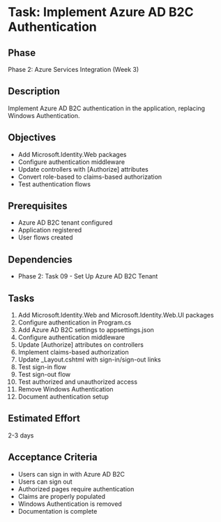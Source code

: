 # Task: Implement Azure AD B2C Authentication

## Phase
Phase 2: Azure Services Integration (Week 3)

## Description
Implement Azure AD B2C authentication in the application, replacing Windows Authentication.

## Objectives
- Add Microsoft.Identity.Web packages
- Configure authentication middleware
- Update controllers with [Authorize] attributes
- Convert role-based to claims-based authorization
- Test authentication flows

## Prerequisites
- Azure AD B2C tenant configured
- Application registered
- User flows created

## Dependencies
- Phase 2: Task 09 - Set Up Azure AD B2C Tenant

## Tasks
1. Add Microsoft.Identity.Web and Microsoft.Identity.Web.UI packages
2. Configure authentication in Program.cs
3. Add Azure AD B2C settings to appsettings.json
4. Configure authentication middleware
5. Update [Authorize] attributes on controllers
6. Implement claims-based authorization
7. Update _Layout.cshtml with sign-in/sign-out links
8. Test sign-in flow
9. Test sign-out flow
10. Test authorized and unauthorized access
11. Remove Windows Authentication
12. Document authentication setup

## Estimated Effort
2-3 days

## Acceptance Criteria
- Users can sign in with Azure AD B2C
- Users can sign out
- Authorized pages require authentication
- Claims are properly populated
- Windows Authentication is removed
- Documentation is complete

